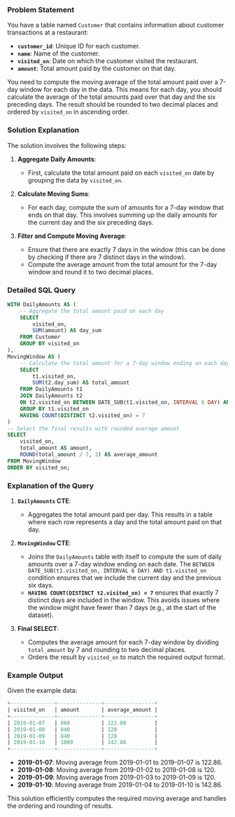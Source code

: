 ### Problem Statement

You have a table named `Customer` that contains information about customer transactions at a restaurant:

- **`customer_id`**: Unique ID for each customer.
- **`name`**: Name of the customer.
- **`visited_on`**: Date on which the customer visited the restaurant.
- **`amount`**: Total amount paid by the customer on that day.

You need to compute the moving average of the total amount paid over a 7-day window for each day in the data. This means for each day, you should calculate the average of the total amounts paid over that day and the six preceding days. The result should be rounded to two decimal places and ordered by `visited_on` in ascending order.

### Solution Explanation

The solution involves the following steps:

1. **Aggregate Daily Amounts**:
   - First, calculate the total amount paid on each `visited_on` date by grouping the data by `visited_on`.

2. **Calculate Moving Sums**:
   - For each day, compute the sum of amounts for a 7-day window that ends on that day. This involves summing up the daily amounts for the current day and the six preceding days.

3. **Filter and Compute Moving Average**:
   - Ensure that there are exactly 7 days in the window (this can be done by checking if there are 7 distinct days in the window).
   - Compute the average amount from the total amount for the 7-day window and round it to two decimal places.

### Detailed SQL Query

```sql
WITH DailyAmounts AS (
    -- Aggregate the total amount paid on each day
    SELECT 
        visited_on,
        SUM(amount) AS day_sum
    FROM Customer
    GROUP BY visited_on
),
MovingWindow AS (
    -- Calculate the total amount for a 7-day window ending on each day
    SELECT
        t1.visited_on,
        SUM(t2.day_sum) AS total_amount
    FROM DailyAmounts t1
    JOIN DailyAmounts t2
    ON t2.visited_on BETWEEN DATE_SUB(t1.visited_on, INTERVAL 6 DAY) AND t1.visited_on
    GROUP BY t1.visited_on
    HAVING COUNT(DISTINCT t2.visited_on) = 7
)
-- Select the final results with rounded average amount
SELECT 
    visited_on,
    total_amount AS amount,
    ROUND(total_amount / 7, 2) AS average_amount
FROM MovingWindow
ORDER BY visited_on;
```

### Explanation of the Query

1. **`DailyAmounts` CTE**:
   - Aggregates the total amount paid per day. This results in a table where each row represents a day and the total amount paid on that day.

2. **`MovingWindow` CTE**:
   - Joins the `DailyAmounts` table with itself to compute the sum of daily amounts over a 7-day window ending on each date. The `BETWEEN DATE_SUB(t1.visited_on, INTERVAL 6 DAY) AND t1.visited_on` condition ensures that we include the current day and the previous six days.
   - **`HAVING COUNT(DISTINCT t2.visited_on) = 7`** ensures that exactly 7 distinct days are included in the window. This avoids issues where the window might have fewer than 7 days (e.g., at the start of the dataset).

3. **Final SELECT**:
   - Computes the average amount for each 7-day window by dividing `total_amount` by 7 and rounding to two decimal places.
   - Orders the result by `visited_on` to match the required output format.

### Example Output

Given the example data:

```sql
+--------------+--------------+----------------+
| visited_on   | amount       | average_amount |
+--------------+--------------+----------------+
| 2019-01-07   | 860          | 122.86         |
| 2019-01-08   | 840          | 120            |
| 2019-01-09   | 840          | 120            |
| 2019-01-10   | 1000         | 142.86         |
+--------------+--------------+----------------+
```

- **2019-01-07**: Moving average from 2019-01-01 to 2019-01-07 is 122.86.
- **2019-01-08**: Moving average from 2019-01-02 to 2019-01-08 is 120.
- **2019-01-09**: Moving average from 2019-01-03 to 2019-01-09 is 120.
- **2019-01-10**: Moving average from 2019-01-04 to 2019-01-10 is 142.86.

This solution efficiently computes the required moving average and handles the ordering and rounding of results.